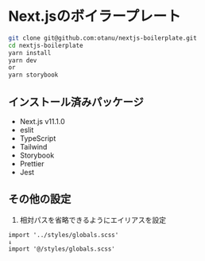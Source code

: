 # Next.jsのボイラープレート

```sh
git clone git@github.com:otanu/nextjs-boilerplate.git
cd nextjs-boilerplate
yarn install
yarn dev
or
yarn storybook
```

## インストール済みパッケージ

- Next.js v11.1.0
- eslit
- TypeScript
- Tailwind
- Storybook
- Prettier
- Jest

## その他の設定

1. 相対パスを省略できるようにエイリアスを設定

```tsx
import '../styles/globals.scss'
↓
import '@/styles/globals.scss'
```
